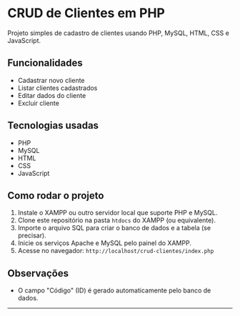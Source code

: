 # CRUD de Clientes em PHP

Projeto simples de cadastro de clientes usando PHP, MySQL, HTML, CSS e JavaScript.

## Funcionalidades

- Cadastrar novo cliente
- Listar clientes cadastrados
- Editar dados do cliente
- Excluir cliente

## Tecnologias usadas

- PHP
- MySQL
- HTML
- CSS
- JavaScript

## Como rodar o projeto

1. Instale o XAMPP ou outro servidor local que suporte PHP e MySQL.
2. Clone este repositório na pasta `htdocs` do XAMPP (ou equivalente).
3. Importe o arquivo SQL para criar o banco de dados e a tabela (se precisar).
4. Inicie os serviços Apache e MySQL pelo painel do XAMPP.
5. Acesse no navegador: `http://localhost/crud-clientes/index.php`

## Observações

- O campo "Código" (ID) é gerado automaticamente pelo banco de dados.


---

 
